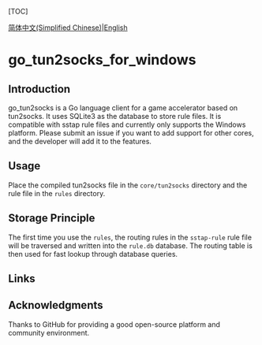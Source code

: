 [TOC]

[简体中文(Simplified Chinese)](./README.md)|[English](./README-en.md)

# go_tun2socks_for_windows

## Introduction

go_tun2socks is a Go language client for a game accelerator based on tun2socks. It uses SQLite3 as the database to store rule files. It is compatible with sstap rule files and currently only supports the Windows platform. Please submit an issue if you want to add support for other cores, and the developer will add it to the features.

## Usage

Place the compiled tun2socks file in the `core/tun2socks` directory and the rule file in the `rules` directory.

## Storage Principle

The first time you use the `rules`, the routing rules in the `sstap-rule` rule file will be traversed and written into the `rule.db` database. The routing table is then used for fast lookup through database queries.

## Links

## Acknowledgments

Thanks to GitHub for providing a good open-source platform and community environment.